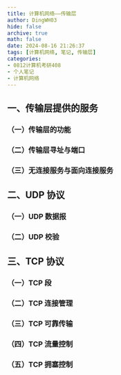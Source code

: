 ```yaml
---
title: 计算机网络——传输层
author: DingWH03
hide: false
archive: true
math: false
date: 2024-08-16 21:26:37
tags: [计算机网络, 笔记, 传输层]
categories: 
- 0812计算机考研408
- 个人笔记
- 计算机网络
---
```


## 一、传输层提供的服务

### （一）传输层的功能

### （二）传输层寻址与端口

### （三）无连接服务与面向连接服务

## 二、UDP 协议

### （一）UDP 数据报

### （二）UDP 校验

## 三、TCP 协议

### （一）TCP 段

### （二）TCP 连接管理

### （三）TCP 可靠传输

### （四）TCP 流量控制

### （五）TCP 拥塞控制
